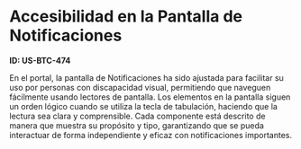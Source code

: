 # Accesibilidad en la Pantalla de Notificaciones

**ID: US-BTC-474**

En el portal, la pantalla de Notificaciones ha sido ajustada para facilitar su uso por personas con discapacidad visual, permitiendo que naveguen fácilmente usando lectores de pantalla. Los elementos en la pantalla siguen un orden lógico cuando se utiliza la tecla de tabulación, haciendo que la lectura sea clara y comprensible. Cada componente está descrito de manera que muestra su propósito y tipo, garantizando que se pueda interactuar de forma independiente y eficaz con notificaciones importantes.